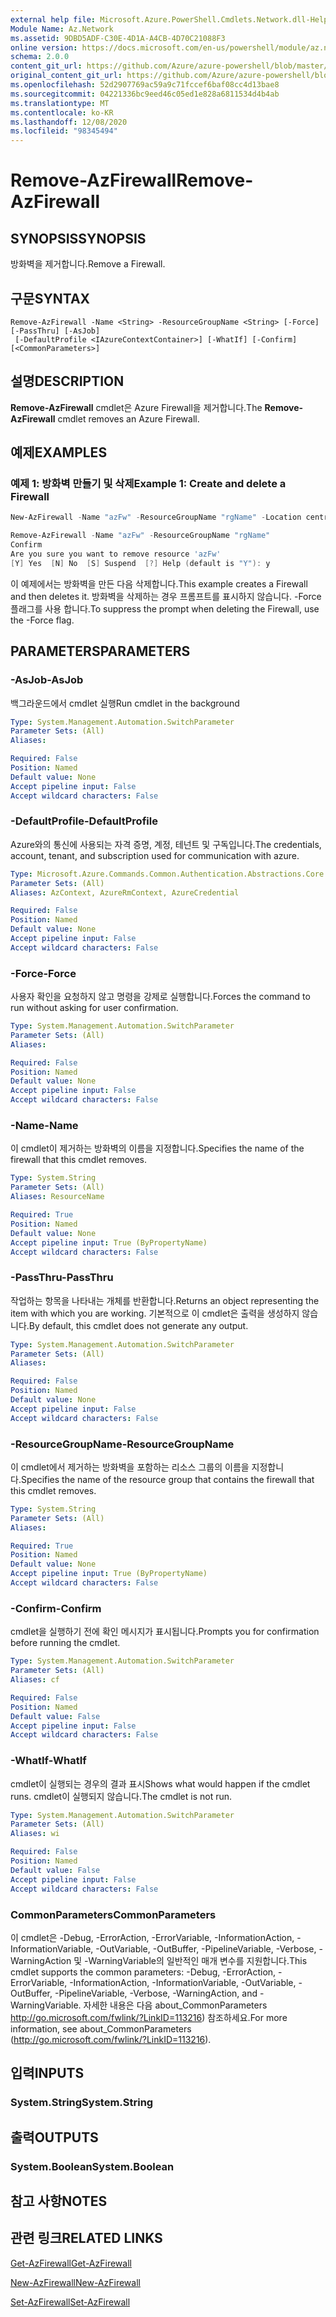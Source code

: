 ```yaml
---
external help file: Microsoft.Azure.PowerShell.Cmdlets.Network.dll-Help.xml
Module Name: Az.Network
ms.assetid: 9DBD5ADF-C30E-4D1A-A4CB-4D70C21088F3
online version: https://docs.microsoft.com/en-us/powershell/module/az.network/remove-azfirewall
schema: 2.0.0
content_git_url: https://github.com/Azure/azure-powershell/blob/master/src/Network/Network/help/Remove-AzFirewall.md
original_content_git_url: https://github.com/Azure/azure-powershell/blob/master/src/Network/Network/help/Remove-AzFirewall.md
ms.openlocfilehash: 52d2907769ac59a9c71fccef6baf08cc4d13bae8
ms.sourcegitcommit: 04221336bc9eed46c05ed1e828a6811534d4b4ab
ms.translationtype: MT
ms.contentlocale: ko-KR
ms.lasthandoff: 12/08/2020
ms.locfileid: "98345494"
---
```

# <span data-ttu-id="918f0-101">Remove-AzFirewall</span><span class="sxs-lookup"><span data-stu-id="918f0-101">Remove-AzFirewall</span></span>

## <span data-ttu-id="918f0-102">SYNOPSIS</span><span class="sxs-lookup"><span data-stu-id="918f0-102">SYNOPSIS</span></span>
<span data-ttu-id="918f0-103">방화벽을 제거합니다.</span><span class="sxs-lookup"><span data-stu-id="918f0-103">Remove a Firewall.</span></span>

## <span data-ttu-id="918f0-104">구문</span><span class="sxs-lookup"><span data-stu-id="918f0-104">SYNTAX</span></span>

```
Remove-AzFirewall -Name <String> -ResourceGroupName <String> [-Force] [-PassThru] [-AsJob]
 [-DefaultProfile <IAzureContextContainer>] [-WhatIf] [-Confirm] [<CommonParameters>]
```

## <span data-ttu-id="918f0-105">설명</span><span class="sxs-lookup"><span data-stu-id="918f0-105">DESCRIPTION</span></span>
<span data-ttu-id="918f0-106">**Remove-AzFirewall** cmdlet은 Azure Firewall을 제거합니다.</span><span class="sxs-lookup"><span data-stu-id="918f0-106">The **Remove-AzFirewall** cmdlet removes an Azure Firewall.</span></span>

## <span data-ttu-id="918f0-107">예제</span><span class="sxs-lookup"><span data-stu-id="918f0-107">EXAMPLES</span></span>

### <span data-ttu-id="918f0-108">예제 1: 방화벽 만들기 및 삭제</span><span class="sxs-lookup"><span data-stu-id="918f0-108">Example 1: Create and delete a Firewall</span></span>
```powershell
New-AzFirewall -Name "azFw" -ResourceGroupName "rgName" -Location centralus 

Remove-AzFirewall -Name "azFw" -ResourceGroupName "rgName"
Confirm
Are you sure you want to remove resource 'azFw'
[Y] Yes  [N] No  [S] Suspend  [?] Help (default is "Y"): y
```

<span data-ttu-id="918f0-109">이 예제에서는 방화벽을 만든 다음 삭제합니다.</span><span class="sxs-lookup"><span data-stu-id="918f0-109">This example creates a Firewall and then deletes it.</span></span> <span data-ttu-id="918f0-110">방화벽을 삭제하는 경우 프롬프트를 표시하지 않습니다. -Force 플래그를 사용 합니다.</span><span class="sxs-lookup"><span data-stu-id="918f0-110">To suppress the prompt when deleting the Firewall, use the -Force flag.</span></span>

## <span data-ttu-id="918f0-111">PARAMETERS</span><span class="sxs-lookup"><span data-stu-id="918f0-111">PARAMETERS</span></span>

### <span data-ttu-id="918f0-112">-AsJob</span><span class="sxs-lookup"><span data-stu-id="918f0-112">-AsJob</span></span>
<span data-ttu-id="918f0-113">백그라운드에서 cmdlet 실행</span><span class="sxs-lookup"><span data-stu-id="918f0-113">Run cmdlet in the background</span></span>

```yaml
Type: System.Management.Automation.SwitchParameter
Parameter Sets: (All)
Aliases:

Required: False
Position: Named
Default value: None
Accept pipeline input: False
Accept wildcard characters: False
```

### <span data-ttu-id="918f0-114">-DefaultProfile</span><span class="sxs-lookup"><span data-stu-id="918f0-114">-DefaultProfile</span></span>
<span data-ttu-id="918f0-115">Azure와의 통신에 사용되는 자격 증명, 계정, 테넌트 및 구독입니다.</span><span class="sxs-lookup"><span data-stu-id="918f0-115">The credentials, account, tenant, and subscription used for communication with azure.</span></span>

```yaml
Type: Microsoft.Azure.Commands.Common.Authentication.Abstractions.Core.IAzureContextContainer
Parameter Sets: (All)
Aliases: AzContext, AzureRmContext, AzureCredential

Required: False
Position: Named
Default value: None
Accept pipeline input: False
Accept wildcard characters: False
```

### <span data-ttu-id="918f0-116">-Force</span><span class="sxs-lookup"><span data-stu-id="918f0-116">-Force</span></span>
<span data-ttu-id="918f0-117">사용자 확인을 요청하지 않고 명령을 강제로 실행합니다.</span><span class="sxs-lookup"><span data-stu-id="918f0-117">Forces the command to run without asking for user confirmation.</span></span>

```yaml
Type: System.Management.Automation.SwitchParameter
Parameter Sets: (All)
Aliases:

Required: False
Position: Named
Default value: None
Accept pipeline input: False
Accept wildcard characters: False
```

### <span data-ttu-id="918f0-118">-Name</span><span class="sxs-lookup"><span data-stu-id="918f0-118">-Name</span></span>
<span data-ttu-id="918f0-119">이 cmdlet이 제거하는 방화벽의 이름을 지정합니다.</span><span class="sxs-lookup"><span data-stu-id="918f0-119">Specifies the name of the firewall that this cmdlet removes.</span></span>

```yaml
Type: System.String
Parameter Sets: (All)
Aliases: ResourceName

Required: True
Position: Named
Default value: None
Accept pipeline input: True (ByPropertyName)
Accept wildcard characters: False
```

### <span data-ttu-id="918f0-120">-PassThru</span><span class="sxs-lookup"><span data-stu-id="918f0-120">-PassThru</span></span>
<span data-ttu-id="918f0-121">작업하는 항목을 나타내는 개체를 반환합니다.</span><span class="sxs-lookup"><span data-stu-id="918f0-121">Returns an object representing the item with which you are working.</span></span>
<span data-ttu-id="918f0-122">기본적으로 이 cmdlet은 출력을 생성하지 않습니다.</span><span class="sxs-lookup"><span data-stu-id="918f0-122">By default, this cmdlet does not generate any output.</span></span>

```yaml
Type: System.Management.Automation.SwitchParameter
Parameter Sets: (All)
Aliases:

Required: False
Position: Named
Default value: None
Accept pipeline input: False
Accept wildcard characters: False
```

### <span data-ttu-id="918f0-123">-ResourceGroupName</span><span class="sxs-lookup"><span data-stu-id="918f0-123">-ResourceGroupName</span></span>
<span data-ttu-id="918f0-124">이 cmdlet에서 제거하는 방화벽을 포함하는 리소스 그룹의 이름을 지정합니다.</span><span class="sxs-lookup"><span data-stu-id="918f0-124">Specifies the name of the resource group that contains the firewall that this cmdlet removes.</span></span>

```yaml
Type: System.String
Parameter Sets: (All)
Aliases:

Required: True
Position: Named
Default value: None
Accept pipeline input: True (ByPropertyName)
Accept wildcard characters: False
```

### <span data-ttu-id="918f0-125">-Confirm</span><span class="sxs-lookup"><span data-stu-id="918f0-125">-Confirm</span></span>
<span data-ttu-id="918f0-126">cmdlet을 실행하기 전에 확인 메시지가 표시됩니다.</span><span class="sxs-lookup"><span data-stu-id="918f0-126">Prompts you for confirmation before running the cmdlet.</span></span>

```yaml
Type: System.Management.Automation.SwitchParameter
Parameter Sets: (All)
Aliases: cf

Required: False
Position: Named
Default value: False
Accept pipeline input: False
Accept wildcard characters: False
```

### <span data-ttu-id="918f0-127">-WhatIf</span><span class="sxs-lookup"><span data-stu-id="918f0-127">-WhatIf</span></span>
<span data-ttu-id="918f0-128">cmdlet이 실행되는 경우의 결과 표시</span><span class="sxs-lookup"><span data-stu-id="918f0-128">Shows what would happen if the cmdlet runs.</span></span>
<span data-ttu-id="918f0-129">cmdlet이 실행되지 않습니다.</span><span class="sxs-lookup"><span data-stu-id="918f0-129">The cmdlet is not run.</span></span>

```yaml
Type: System.Management.Automation.SwitchParameter
Parameter Sets: (All)
Aliases: wi

Required: False
Position: Named
Default value: False
Accept pipeline input: False
Accept wildcard characters: False
```

### <span data-ttu-id="918f0-130">CommonParameters</span><span class="sxs-lookup"><span data-stu-id="918f0-130">CommonParameters</span></span>
<span data-ttu-id="918f0-131">이 cmdlet은 -Debug, -ErrorAction, -ErrorVariable, -InformationAction, -InformationVariable, -OutVariable, -OutBuffer, -PipelineVariable, -Verbose, -WarningAction 및 -WarningVariable의 일반적인 매개 변수를 지원합니다.</span><span class="sxs-lookup"><span data-stu-id="918f0-131">This cmdlet supports the common parameters: -Debug, -ErrorAction, -ErrorVariable, -InformationAction, -InformationVariable, -OutVariable, -OutBuffer, -PipelineVariable, -Verbose, -WarningAction, and -WarningVariable.</span></span> <span data-ttu-id="918f0-132">자세한 내용은 다음 about_CommonParameters http://go.microsoft.com/fwlink/?LinkID=113216) 참조하세요.</span><span class="sxs-lookup"><span data-stu-id="918f0-132">For more information, see about_CommonParameters (http://go.microsoft.com/fwlink/?LinkID=113216).</span></span>

## <span data-ttu-id="918f0-133">입력</span><span class="sxs-lookup"><span data-stu-id="918f0-133">INPUTS</span></span>

### <span data-ttu-id="918f0-134">System.String</span><span class="sxs-lookup"><span data-stu-id="918f0-134">System.String</span></span>

## <span data-ttu-id="918f0-135">출력</span><span class="sxs-lookup"><span data-stu-id="918f0-135">OUTPUTS</span></span>

### <span data-ttu-id="918f0-136">System.Boolean</span><span class="sxs-lookup"><span data-stu-id="918f0-136">System.Boolean</span></span>

## <span data-ttu-id="918f0-137">참고 사항</span><span class="sxs-lookup"><span data-stu-id="918f0-137">NOTES</span></span>

## <span data-ttu-id="918f0-138">관련 링크</span><span class="sxs-lookup"><span data-stu-id="918f0-138">RELATED LINKS</span></span>

[<span data-ttu-id="918f0-139">Get-AzFirewall</span><span class="sxs-lookup"><span data-stu-id="918f0-139">Get-AzFirewall</span></span>](./Get-AzFirewall.md)

[<span data-ttu-id="918f0-140">New-AzFirewall</span><span class="sxs-lookup"><span data-stu-id="918f0-140">New-AzFirewall</span></span>](./New-AzFirewall.md)

[<span data-ttu-id="918f0-141">Set-AzFirewall</span><span class="sxs-lookup"><span data-stu-id="918f0-141">Set-AzFirewall</span></span>](./Set-AzFirewall.md)
